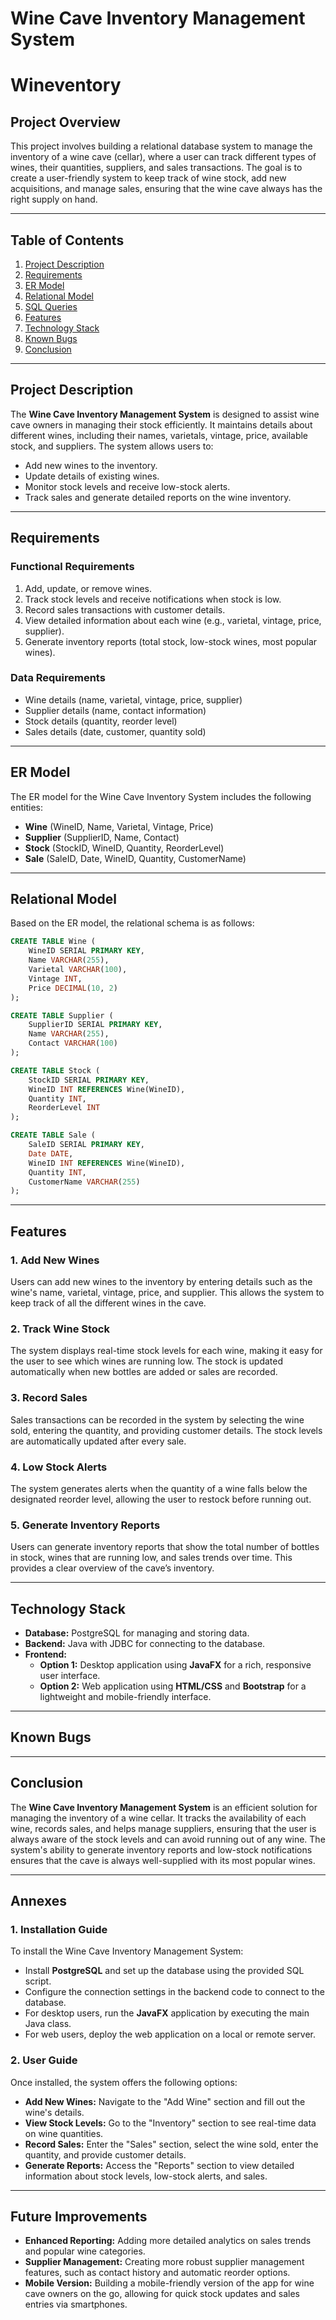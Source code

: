 # Wine Cave Inventory Management System
# Wineventory

## Project Overview

This project involves building a relational database system to manage the inventory of a wine cave (cellar), where a user can track different types of wines, their quantities, suppliers, and sales transactions. The goal is to create a user-friendly system to keep track of wine stock, add new acquisitions, and manage sales, ensuring that the wine cave always has the right supply on hand.

---

## Table of Contents

1. [Project Description](#project-description)
2. [Requirements](#requirements)
3. [ER Model](#er-model)
4. [Relational Model](#relational-model)
5. [SQL Queries](#sql-queries)
6. [Features](#features)
7. [Technology Stack](#technology-stack)
8. [Known Bugs](#known-bugs)
9. [Conclusion](#conclusion)

---

## Project Description

The **Wine Cave Inventory Management System** is designed to assist wine cave owners in managing their stock efficiently. It maintains details about different wines, including their names, varietals, vintage, price, available stock, and suppliers. The system allows users to:
- Add new wines to the inventory.
- Update details of existing wines.
- Monitor stock levels and receive low-stock alerts.
- Track sales and generate detailed reports on the wine inventory.

---

## Requirements

### Functional Requirements
1. Add, update, or remove wines.
2. Track stock levels and receive notifications when stock is low.
3. Record sales transactions with customer details.
4. View detailed information about each wine (e.g., varietal, vintage, price, supplier).
5. Generate inventory reports (total stock, low-stock wines, most popular wines).

### Data Requirements
- Wine details (name, varietal, vintage, price, supplier)
- Supplier details (name, contact information)
- Stock details (quantity, reorder level)
- Sales details (date, customer, quantity sold)

---

## ER Model

The ER model for the Wine Cave Inventory System includes the following entities:
- **Wine** (WineID, Name, Varietal, Vintage, Price)
- **Supplier** (SupplierID, Name, Contact)
- **Stock** (StockID, WineID, Quantity, ReorderLevel)
- **Sale** (SaleID, Date, WineID, Quantity, CustomerName)

---

## Relational Model

Based on the ER model, the relational schema is as follows:

```sql
CREATE TABLE Wine (
    WineID SERIAL PRIMARY KEY,
    Name VARCHAR(255),
    Varietal VARCHAR(100),
    Vintage INT,
    Price DECIMAL(10, 2)
);

CREATE TABLE Supplier (
    SupplierID SERIAL PRIMARY KEY,
    Name VARCHAR(255),
    Contact VARCHAR(100)
);

CREATE TABLE Stock (
    StockID SERIAL PRIMARY KEY,
    WineID INT REFERENCES Wine(WineID),
    Quantity INT,
    ReorderLevel INT
);

CREATE TABLE Sale (
    SaleID SERIAL PRIMARY KEY,
    Date DATE,
    WineID INT REFERENCES Wine(WineID),
    Quantity INT,
    CustomerName VARCHAR(255)
);
```
---

## Features

### 1. **Add New Wines**
Users can add new wines to the inventory by entering details such as the wine's name, varietal, vintage, price, and supplier. This allows the system to keep track of all the different wines in the cave.

### 2. **Track Wine Stock**
The system displays real-time stock levels for each wine, making it easy for the user to see which wines are running low. The stock is updated automatically when new bottles are added or sales are recorded.

### 3. **Record Sales**
Sales transactions can be recorded in the system by selecting the wine sold, entering the quantity, and providing customer details. The stock levels are automatically updated after every sale.

### 4. **Low Stock Alerts**
The system generates alerts when the quantity of a wine falls below the designated reorder level, allowing the user to restock before running out.

### 5. **Generate Inventory Reports**
Users can generate inventory reports that show the total number of bottles in stock, wines that are running low, and sales trends over time. This provides a clear overview of the cave’s inventory.

---

## Technology Stack

- **Database:** PostgreSQL for managing and storing data.
- **Backend:** Java with JDBC for connecting to the database.
- **Frontend:** 
  - **Option 1:** Desktop application using **JavaFX** for a rich, responsive user interface.
  - **Option 2:** Web application using **HTML/CSS** and **Bootstrap** for a lightweight and mobile-friendly interface.

---

## Known Bugs


---

## Conclusion

The **Wine Cave Inventory Management System** is an efficient solution for managing the inventory of a wine cellar. It tracks the availability of each wine, records sales, and helps manage suppliers, ensuring that the user is always aware of the stock levels and can avoid running out of any wine. The system's ability to generate inventory reports and low-stock notifications ensures that the cave is always well-supplied with its most popular wines.

---

## Annexes

### 1. **Installation Guide**
To install the Wine Cave Inventory Management System:
- Install **PostgreSQL** and set up the database using the provided SQL script.
- Configure the connection settings in the backend code to connect to the database.
- For desktop users, run the **JavaFX** application by executing the main Java class.
- For web users, deploy the web application on a local or remote server.

### 2. **User Guide**
Once installed, the system offers the following options:
- **Add New Wines:** Navigate to the "Add Wine" section and fill out the wine's details.
- **View Stock Levels:** Go to the "Inventory" section to see real-time data on wine quantities.
- **Record Sales:** Enter the "Sales" section, select the wine sold, enter the quantity, and provide customer details.
- **Generate Reports:** Access the "Reports" section to view detailed information about stock levels, low-stock alerts, and sales.

---

## Future Improvements

- **Enhanced Reporting:** Adding more detailed analytics on sales trends and popular wine categories.
- **Supplier Management:** Creating more robust supplier management features, such as contact history and automatic reorder options.
- **Mobile Version:** Building a mobile-friendly version of the app for wine cave owners on the go, allowing for quick stock updates and sales entries via smartphones.
